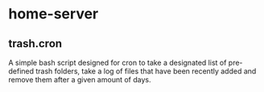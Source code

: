 # home-server

## trash.cron
A simple bash script designed for cron to take a designated list of pre-defined trash folders, take a log of files that have been recently added and remove them after a given amount of days.
